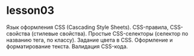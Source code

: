 # lesson03
Язык оформления CSS (Cascading Style Sheets). CSS-правила, CSS-свойства (стилевые свойства). Простые CSS-селекторы (селектор по названию тега, по классу). Задание цвета в CSS. Оформление и форматирование текста. Валидация CSS-кода.
